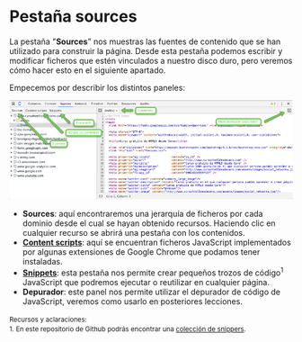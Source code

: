 # Pestaña sources

La pestaña "**Sources**" nos muestras las fuentes de contenido que se han utilizado para construir la página. Desde esta pestaña podemos escribir y modificar ficheros que estén vinculados a nuestro disco duro, pero veremos cómo hacer esto en el siguiente apartado.

Empecemos por describir los distintos paneles:

![](../images/sources.png)

* **Sources**: aquí encontraremos una jerarquía de ficheros por cada dominio desde el cual se hayan obtenido recursos. Haciendo clic en cualquier recurso se abrirá una pestaña con los contenidos.
* **[Content scripts](https://developer.chrome.com/extensions/content_scripts)**: aquí se encuentran ficheros JavaScript implementados por algunas extensiones de Google Chrome que podamos tener instaladas.
* **[Snippets](https://developers.google.com/web/tools/chrome-devtools/debug/snippets/?hl=en)**: esta pestaña nos permite crear pequeños trozos de código<sup>1</sup> JavaScript que podremos ejecutar o reutilizar en cualquier página.
* **Depurador**: este panel nos permite utilizar el depurador de código de JavaScript, veremos como usarlo en posteriores lecciones.

<small>Recursos y aclaraciones:</small><br>
<small>1. En este repositorio de Github podrás encontrar una [colección de snippers](https://github.com/bgrins/devtools-snippets).</small><br>
